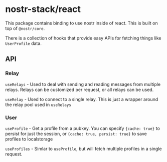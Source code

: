 # nostr-stack/react

This package contains binding to use nostr inside of react. This is built on top of `@nostr/core`.

There is a collection of hooks that provide easy APIs for fetching things like `UserProfile` data.

## API

### Relay

`useRelays` - Used to deal with sending and reading messages from multiple relays. Relays can be customized per request, or all relays can be used.

`useRelay` - Used to connect to a single relay. This is just a wrapper around the relay pool used in `useRelays`

### User

`useProfile` - Get a profile from a pubkey. You can specify `{cache: true}` to persist for just the session, or `{cache: true, persist: true}` to save profiles to localstorage

`useProfiles` - Simlar to `useProfile`, but will fetch multiple profiles in a single request.
